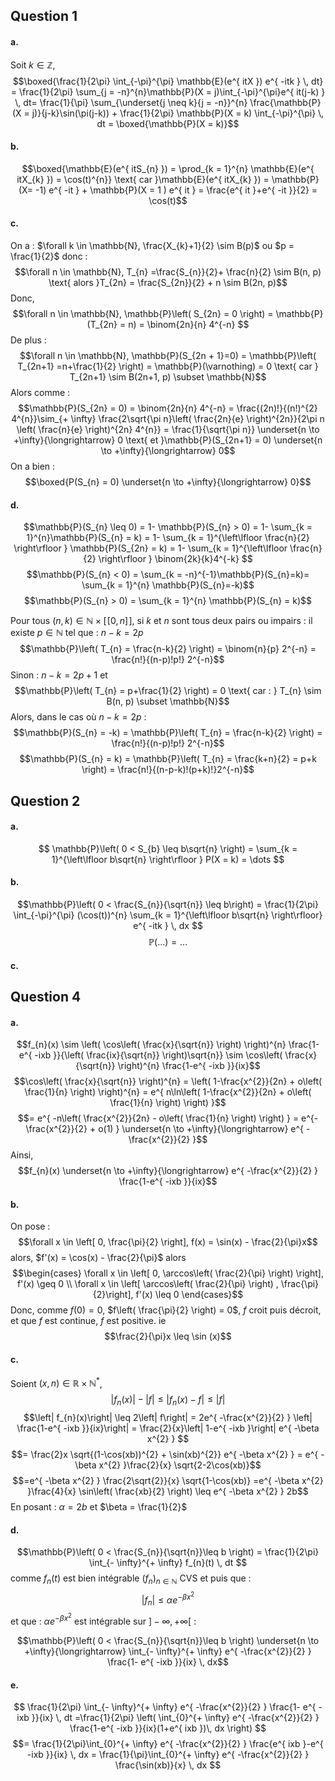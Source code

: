 ## Question 1
#### a.
Soit $k \in \mathbb{Z}$, 
$$\boxed{\frac{1}{2\pi} \int_{-\pi}^{\pi} \mathbb{E}(e^{ itX }) e^{ -itk } \, dt} = \frac{1}{2\pi}  \sum_{j = -n}^{n}\mathbb{P}(X = j)\int_{-\pi}^{\pi}e^{ it(j-k) } \, dt= \frac{1}{\pi} \sum_{\underset{j \neq k}{j = -n}}^{n} \frac{\mathbb{P}(X = j)}{j-k}\sin(\pi(j-k)) + \frac{1}{2\pi} \mathbb{P}(X = k) \int_{-\pi}^{\pi}  \, dt = \boxed{\mathbb{P}(X = k)}$$

#### b.
$$\boxed{\mathbb{E}(e^{ itS_{n} }) = \prod_{k = 1}^{n} \mathbb{E}(e^{ itX_{k} }) = \cos(t)^{n}} \text{ car }\mathbb{E}(e^{ itX_{k} }) = \mathbb{P}(X= -1) e^{ -it } + \mathbb{P}(X = 1 ) e^{ it } = \frac{e^{ it }+e^{ -it }}{2} = \cos(t)$$

#### c.
On a : $\forall k \in \mathbb{N},  \frac{X_{k}+1}{2} \sim B(p)$ ou $p = \frac{1}{2}$ donc :
$$\forall n \in \mathbb{N}, T_{n} =\frac{S_{n}}{2}+ \frac{n}{2} \sim B(n, p) \text{ alors }T_{2n} = \frac{S_{2n}}{2} + n \sim B(2n, p)$$
Donc, 
$$\forall n \in \mathbb{N}, \mathbb{P}\left( S_{2n} = 0 \right) = \mathbb{P}(T_{2n} = n) = \binom{2n}{n} 4^{-n} $$
De plus : 
$$\forall n \in \mathbb{N}, \mathbb{P}(S_{2n + 1}=0) = \mathbb{P}\left( T_{2n+1} =n+\frac{1}{2} \right) = \mathbb{P}(\varnothing) = 0 \text{ car } T_{2n+1} \sim B(2n+1, p) \subset \mathbb{N}$$
Alors comme : 
$$\mathbb{P}(S_{2n} = 0) = \binom{2n}{n} 4^{-n} = \frac{(2n)!}{(n!)^{2} 4^{n}}\sim_{+ \infty} \frac{2\sqrt{\pi n}\left( \frac{2n}{e} \right)^{2n}}{2\pi n \left( \frac{n}{e} \right)^{2n} 4^{n}} = \frac{1}{\sqrt{\pi n}} \underset{n \to +\infty}{\longrightarrow} 0 \text{ et }\mathbb{P}(S_{2n+1} = 0) \underset{n \to +\infty}{\longrightarrow} 0$$
On a bien :
$$\boxed{P(S_{n} = 0) \underset{n \to +\infty}{\longrightarrow} 0}$$

#### d.
$$\mathbb{P}(S_{n} \leq 0) = 1- \mathbb{P}(S_{n} > 0) = 1- \sum_{k = 1}^{n}\mathbb{P}(S_{n} = k) = 1- \sum_{k = 1}^{\left\lfloor \frac{n}{2} \right\rfloor } \mathbb{P}(S_{2n} = k) = 1- \sum_{k = 1}^{\left\lfloor \frac{n}{2} \right\rfloor } \binom{2k}{k}4^{-k}  $$
$$\mathbb{P}(S_{n} < 0) = \sum_{k = -n}^{-1}\mathbb{P}(S_{n}=k)= \sum_{k = 1}^{n} \mathbb{P}(S_{n}=-k)$$
$$\mathbb{P}(S_{n} > 0) = \sum_{k = 1}^{n} \mathbb{P}(S_{n} = k)$$

Pour tous $(n, k) \in \mathbb{N} \times [\![0, n]\!]$, si $k$ et $n$ sont tous deux pairs ou impairs : il existe $p \in \mathbb{N}$ tel que : $n-k = 2p$
$$\mathbb{P}\left( T_{n} = \frac{n-k}{2} \right) = \binom{n}{p} 2^{-n} = \frac{n!}{(n-p)!p!} 2^{-n}$$
Sinon : $n-k = 2p+1$ et 
$$\mathbb{P}\left( T_{n} = p+\frac{1}{2} \right) = 0 \text{ car : } T_{n} \sim B(n, p) \subset \mathbb{N}$$
Alors, dans le cas où  $n-k = 2p$ : 
$$\mathbb{P}(S_{n} = -k) = \mathbb{P}\left( T_{n} = \frac{n-k}{2} \right) = \frac{n!}{(n-p)!p!} 2^{-n}$$
$$\mathbb{P}(S_{n} = k) = \mathbb{P}\left( T_{n} = \frac{k+n}{2} = p+k \right) = \frac{n!}{(n-p-k)!(p+k)!}2^{-n}$$

## Question 2
#### a.
$$ \mathbb{P}\left( 0 < S_{b} \leq b\sqrt{n} \right) = \sum_{k = 1}^{\left\lfloor b\sqrt{n}
\right\rfloor } P(X = k) = \dots
$$

#### b.
$$\mathbb{P}\left( 0 < \frac{S_{n}}{\sqrt{n}} \leq b\right) = \frac{1}{2\pi} \int_{-\pi}^{\pi} (\cos(t))^{n} \sum_{k = 1}^{\left\lfloor b\sqrt{n} \right\rfloor} e^{ -itk } \, dx $$
$$\mathbb{P}(\dots) = \dots$$

#### c.

## Question 4
#### a.
$$f_{n}(x) \sim \left( \cos\left( \frac{x}{\sqrt{n}} \right) \right)^{n} \frac{1-e^{ -ixb }}{\left( \frac{ix}{\sqrt{n}} \right)\sqrt{n}} \sim \cos\left( \frac{x}{\sqrt{n}} \right)^{n} \frac{1-e^{ -ixb }}{ix}$$
$$\cos\left( \frac{x}{\sqrt{n}} \right)^{n} = \left( 1-\frac{x^{2}}{2n} + o\left( \frac{1}{n} \right) \right)^{n} = e^{ n\ln\left( 1-\frac{x^{2}}{2n} + o\left( \frac{1}{n} \right) \right) }$$
$$= e^{ -n\left( \frac{x^{2}}{2n} - o\left( \frac{1}{n} \right) \right)  } = e^{-\frac{x^{2}}{2} + o(1) } \underset{n \to +\infty}{\longrightarrow} e^{ -\frac{x^{2}}{2} }$$
Ainsi, 
$$f_{n}(x) \underset{n \to +\infty}{\longrightarrow}  e^{ -\frac{x^{2}}{2} } \frac{1-e^{ -ixb }}{ix}$$



#### b.
On pose : 
$$\forall x \in \left[ 0, \frac{\pi}{2} \right], f(x) = \sin(x) - \frac{2}{\pi}x$$
alors, $f'(x) = \cos(x) - \frac{2}{\pi}$ alors 
$$\begin{cases}
\forall x \in \left[ 0, \arccos\left( \frac{2}{\pi} \right) \right], f'(x) \geq 0 \\
\forall x \in \left[ \arccos\left( \frac{2}{\pi} \right) , \frac{\pi}{2}\right], f'(x) \leq 0
\end{cases}$$
Donc, comme $f(0)=0$, $f\left( \frac{\pi}{2} \right) = 0$, $f$ croit puis décroit, et que $f$ est continue, $f$ est positive. ie 
$$\frac{2}{\pi}x \leq \sin (x)$$

#### c.
Soient $(x, n) \in \mathbb{R} \times \mathbb{N}^{*}$, 
$$\left| f_{n}(x) \right| - \left| f\right| \leq \left| f_{n}(x)-f\right| \leq \left| f\right| $$
$$\left| f_{n}(x)\right| \leq 2\left| f\right| = 2e^{ -\frac{x^{2}}{2} } \left| \frac{1-e^{ -ixb }}{ix}\right|  = \frac{2}{x}\left| 1-e^{ -ixb }\right| e^{ -\beta x^{2} } $$
$$= \frac{2}x \sqrt{(1-\cos(xb))^{2} + \sin(xb)^{2}} e^{ -\beta x^{2} } = e^{ -\beta x^{2} }\frac{2}{x} \sqrt{2-2\cos(xb)}$$
$$=e^{ -\beta x^{2} } \frac{2\sqrt{2}}{x} \sqrt{1-\cos(xb)} =e^{ -\beta x^{2} }\frac{4}{x} \sin\left( \frac{xb}{2} \right) \leq e^{ -\beta x^{2} } 2b$$
En posant : $\alpha = 2b$ et $\beta = \frac{1}{2}$ 

#### d.
$$\mathbb{P}\left( 0 < \frac{S_{n}}{\sqrt{n}}\leq b \right) = \frac{1}{2\pi} \int_{- \infty}^{+ \infty} f_{n}(t) \, dt $$
comme $f_{n}(t)$ est bien intégrable $(f_{n})_{n \in \mathbb{N}}$ CVS et puis que : 
$$\left| f_{n}\right| \leq \alpha e^{ -\beta x^{2} } $$
et que : $\alpha e^{ -\beta x^{2} }$ est intégrable sur $] - \infty, + \infty[$ : 

$$\mathbb{P}\left( 0 < \frac{S_{n}}{\sqrt{n}}\leq b \right) \underset{n \to +\infty}{\longrightarrow}  \int_{- \infty}^{+ \infty} e^{ -\frac{x^{2}}{2} } \frac{1- e^{ -ixb }}{ix} \, dx$$

#### e.
$$ \frac{1}{2\pi} \int_{- \infty}^{+ \infty} e^{ -\frac{x^{2}}{2} } \frac{1- e^{ -ixb }}{ix} \, dt =\frac{1}{2\pi} \left( \int_{0}^{+ \infty} e^{ -\frac{x^{2}}{2} } \frac{1-e^{ -ixb }}{ix}(1+e^{ ixb })\, dx \right) $$
$$= \frac{1}{2\pi}\int_{0}^{+ \infty} e^{ -\frac{x^{2}}{2} } \frac{e^{ ixb }-e^{ -ixb }}{ix} \, dx = \frac{1}{\pi}\int_{0}^{+ \infty} e^{ -\frac{x^{2}}{2} } \frac{\sin(xb)}{x} \, dx $$


